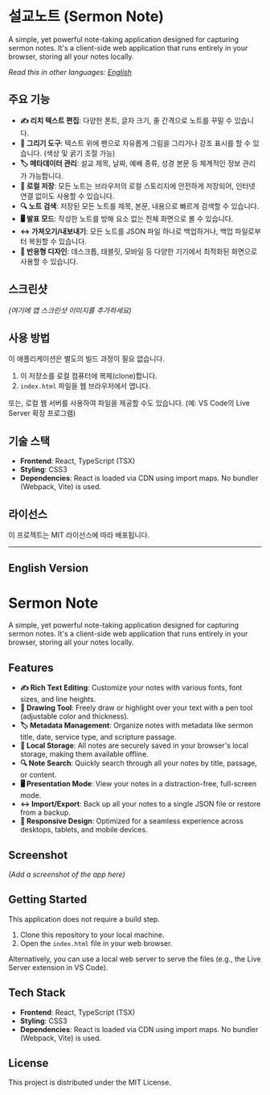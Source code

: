 # 설교노트 (Sermon Note)

A simple, yet powerful note-taking application designed for capturing sermon notes. It's a client-side web application that runs entirely in your browser, storing all your notes locally.

*Read this in other languages: [English](#english-version)*

## 주요 기능

*   **✍️ 리치 텍스트 편집**: 다양한 폰트, 글자 크기, 줄 간격으로 노트를 꾸밀 수 있습니다.
*   **🎨 그리기 도구**: 텍스트 위에 펜으로 자유롭게 그림을 그리거나 강조 표시를 할 수 있습니다. (색상 및 굵기 조절 가능)
*   **🏷️ 메타데이터 관리**: 설교 제목, 날짜, 예배 종류, 성경 본문 등 체계적인 정보 관리가 가능합니다.
*   **💾 로컬 저장**: 모든 노트는 브라우저의 로컬 스토리지에 안전하게 저장되어, 인터넷 연결 없이도 사용할 수 있습니다.
*   **🔍 노트 검색**: 저장된 모든 노트를 제목, 본문, 내용으로 빠르게 검색할 수 있습니다.
*   **🖥️ 발표 모드**: 작성한 노트를 방해 요소 없는 전체 화면으로 볼 수 있습니다.
*   **↔️ 가져오기/내보내기**: 모든 노트를 JSON 파일 하나로 백업하거나, 백업 파일로부터 복원할 수 있습니다.
*   **📱 반응형 디자인**: 데스크톱, 태블릿, 모바일 등 다양한 기기에서 최적화된 화면으로 사용할 수 있습니다.

## 스크린샷

*(여기에 앱 스크린샷 이미지를 추가하세요)*

## 사용 방법

이 애플리케이션은 별도의 빌드 과정이 필요 없습니다.

1.  이 저장소를 로컬 컴퓨터에 복제(clone)합니다.
2.  `index.html` 파일을 웹 브라우저에서 엽니다.

또는, 로컬 웹 서버를 사용하여 파일을 제공할 수도 있습니다. (예: VS Code의 Live Server 확장 프로그램)

## 기술 스택

*   **Frontend**: React, TypeScript (TSX)
*   **Styling**: CSS3
*   **Dependencies**: React is loaded via CDN using import maps. No bundler (Webpack, Vite) is used.

## 라이선스

이 프로젝트는 MIT 라이선스에 따라 배포됩니다.

---

## English Version

# Sermon Note

A simple, yet powerful note-taking application designed for capturing sermon notes. It's a client-side web application that runs entirely in your browser, storing all your notes locally.

## Features

*   **✍️ Rich Text Editing**: Customize your notes with various fonts, font sizes, and line heights.
*   **🎨 Drawing Tool**: Freely draw or highlight over your text with a pen tool (adjustable color and thickness).
*   **🏷️ Metadata Management**: Organize notes with metadata like sermon title, date, service type, and scripture passage.
*   **💾 Local Storage**: All notes are securely saved in your browser's local storage, making them available offline.
*   **🔍 Note Search**: Quickly search through all your notes by title, passage, or content.
*   **🖥️ Presentation Mode**: View your notes in a distraction-free, full-screen mode.
*   **↔️ Import/Export**: Back up all your notes to a single JSON file or restore from a backup.
*   **📱 Responsive Design**: Optimized for a seamless experience across desktops, tablets, and mobile devices.

## Screenshot

*(Add a screenshot of the app here)*

## Getting Started

This application does not require a build step.

1.  Clone this repository to your local machine.
2.  Open the `index.html` file in your web browser.

Alternatively, you can use a local web server to serve the files (e.g., the Live Server extension in VS Code).

## Tech Stack

*   **Frontend**: React, TypeScript (TSX)
*   **Styling**: CSS3
*   **Dependencies**: React is loaded via CDN using import maps. No bundler (Webpack, Vite) is used.

## License

This project is distributed under the MIT License.
